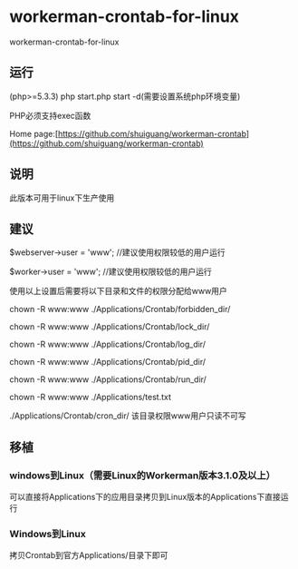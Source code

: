 # workerman-crontab-for-linux
workerman-crontab-for-linux
## 运行
(php>=5.3.3)
php start.php start -d(需要设置系统php环境变量)

PHP必须支持exec函数

Home page:[https://github.com/shuiguang/workerman-crontab](https://github.com/shuiguang/workerman-crontab)

## 说明
此版本可用于linux下生产使用

## 建议
$webserver->user = 'www';	//建议使用权限较低的用户运行

$worker->user = 'www';		//建议使用权限较低的用户运行

使用以上设置后需要将以下目录和文件的权限分配给www用户

chown -R www:www ./Applications/Crontab/forbidden_dir/

chown -R www:www ./Applications/Crontab/lock_dir/

chown -R www:www ./Applications/Crontab/log_dir/

chown -R www:www ./Applications/Crontab/pid_dir/

chown -R www:www ./Applications/Crontab/run_dir/

chown -R www:www ./Applications/test.txt

./Applications/Crontab/cron_dir/ 该目录权限www用户只读不可写

## 移植
### windows到Linux（需要Linux的Workerman版本3.1.0及以上）
可以直接将Applications下的应用目录拷贝到Linux版本的Applications下直接运行

### Windows到Linux
拷贝Crontab到官方Applications/目录下即可

